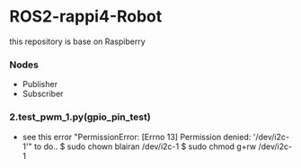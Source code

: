 # ROS2-rappi4-Robot
this repository is base on Raspiberry

### Nodes
- Publisher
- Subscriber

### 2.test_pwm_1.py(gpio_pin_test)
* see this error "PermissionError: [Errno 13] Permission denied: '/dev/i2c-1'"  to do..
$ sudo chown blairan /dev/i2c-1
$ sudo chmod g+rw /dev/i2c-1